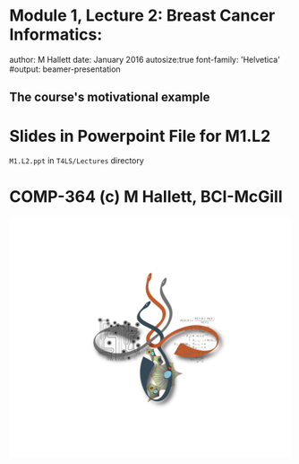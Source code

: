 Module 1, Lecture 2: Breast Cancer Informatics:
========================================================
author: M Hallett
date: January 2016
autosize:true
font-family: 'Helvetica'
#output: beamer-presentation

## The course's motivational example



Slides in Powerpoint File for M1.L2
========================================================
<code>M1.L2.ppt</code> in <code>T4LS/Lectures</code> directory



COMP-364 (c) M Hallett, BCI-McGill
========================================================
![BCI-McGill](MyFigs/sysbiologo.png)

